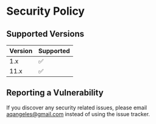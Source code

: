 # Security Policy

## Supported Versions

| Version | Supported          |
| ------- | ------------------ |
| 1.x     | :white_check_mark: |
| 11.x    | :white_check_mark: |

## Reporting a Vulnerability

If you discover any security related issues, please email aqangeles@gmail.com instead of using the issue tracker.
